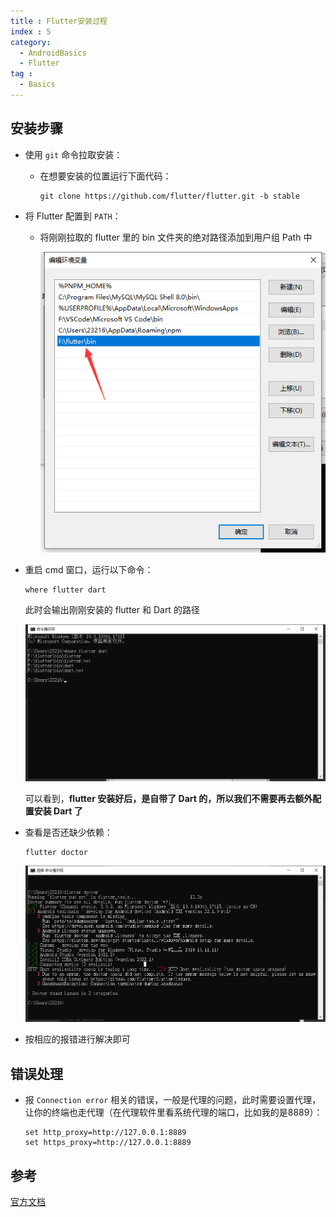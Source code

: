 ```yaml
---
title : Flutter安装过程
index : 5
category:
  - AndroidBasics
  - Flutter
tag :
  - Basics
---
```


## 安装步骤

- 使用 `git` 命令拉取安装：

  - 在想要安装的位置运行下面代码：

    ```git
    git clone https://github.com/flutter/flutter.git -b stable
    ```

- 将 Flutter 配置到 `PATH`：

  - 将刚刚拉取的 flutter 里的 bin 文件夹的绝对路径添加到用户组 Path 中

    ![image-20220614222047230](https://raw.githubusercontent.com/CoderWDD/myImages/main/blog_images/image-20220614222047230.png)

- 重启 cmd 窗口，运行以下命令：

  ```shell
  where flutter dart
  ```

  此时会输出刚刚安装的 flutter 和 Dart 的路径

  ![image-20220614222230699](https://raw.githubusercontent.com/CoderWDD/myImages/main/blog_images/image-20220614222230699.png)

  可以看到，**flutter 安装好后，是自带了 Dart 的，所以我们不需要再去额外配置安装 Dart 了**

- 查看是否还缺少依赖：

  ```shell
  flutter doctor
  ```

  ![image-20220614222428936](https://raw.githubusercontent.com/CoderWDD/myImages/main/blog_images/image-20220614222428936.png)

- 按相应的报错进行解决即可

## 错误处理

- 报 `Connection error` 相关的错误，一般是代理的问题，此时需要设置代理，让你的终端也走代理（在代理软件里看系统代理的端口，比如我的是8889）：

  ```shell
  set http_proxy=http://127.0.0.1:8889
  set https_proxy=http://127.0.0.1:8889
  ```

## 参考

[官方文档](https://docs.flutter.dev/get-started/install)
